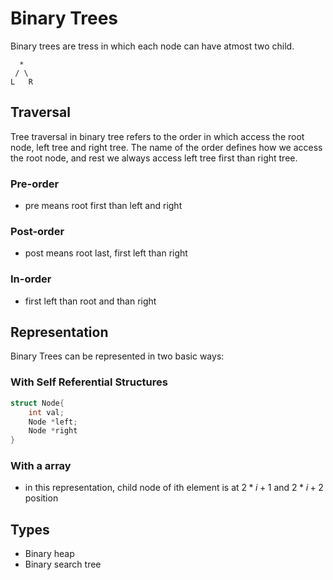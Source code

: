 # Binary Trees

Binary trees are tress in which each node can have atmost two child.

```
  *
 / \
L   R
```

## Traversal

Tree traversal in binary tree refers to the order in which access the root node, left tree and right tree.
The name of the order defines how we access the root node, and rest we always access left tree first than
right tree.

### Pre-order

- pre means root first than left and right

### Post-order

- post means root last, first left than right

### In-order

- first left than root and than right

## Representation

Binary Trees can be represented in two basic ways:

### With Self Referential Structures

```cpp
struct Node{
    int val;
    Node *left;
    Node *right
}
```

### With a array

- in this representation, child node of ith element is at $2*i + 1$ and $2*i + 2$ position

## Types

- Binary heap
- Binary search tree
